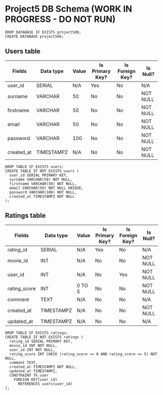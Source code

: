 # Project5 DB Schema (WORK IN PROGRESS - DO NOT RUN)

```
DROP DATABASE IF EXISTS project5db;
CREATE DATABASE project5db;
```

## Users table
Fields | Data type | Value | Is Primary Key? | Is Foreign Key? | Is Null?
------------ | ------------- | ------------- | ------------- | ------------- | -------------
user_id | SERIAL | N/A | Yes | No | N/A
surname | VARCHAR | 50 | No | No | NOT NULL
firstname | VARCHAR | 50 | No | No | NOT NULL
email | VARCHAR | 50 | No | No | NOT NULL
password | VARCHAR | 100 | No | No | NOT NULL
created_at | TIMESTAMPZ | N/A | No | No | NOT NULL

```
DROP TABLE IF EXISTS users;
CREATE TABLE IF NOT EXISTS users (
  user_id SERIAL PRIMARY KEY,
  surname VARCHAR(50) NOT NULL,
  firstname VARCHAR(50) NOT NULL,
  email VARCHAR(50) NOT NULL UNIQUE,
  password VARCHAR(100) NOT NULL,
  created_at TIMESTAMPZ NOT NULL
);
```


## Ratings table
Fields | Data type | Value | Is Primary Key? | Is Foreign Key? | Is Null?
------------ | ------------- | ------------- | ------------- | ------------- | -------------
rating_id | SERIAL | N/A | Yes | No | N/A
movie_id | INT | N/A | No | No | NOT NULL
user_id | INT | N/A | No | Yes | NOT NULL
rating_score | INT | 0 TO 5 | No | No | NOT NULL
comment | TEXT | N/A | No | No | N/A
created_at | TIMESTAMPZ | N/A | No | No | NOT NULL
updated_at | TIMESTAMPZ | N/A | No | No | N/A

```
DROP TABLE IF EXISTS ratings;
CREATE TABLE IF NOT EXISTS ratings (
  rating_id SERIAL PRIMARY KEY,
  movie_id INT NOT NULL,
  user_id INT NOT NULL,
  rating_score INT CHECK (rating_score >= 0 AND rating_score <= 5) NOT NULL,
  comment TEXT,
  created_at TIMESTAMPZ NOT NULL,
  updated_at TIMESTAMPZ,
  CONSTRAINT fk_user
    FOREIGN KEY(user_id)
      REFERENCES users(user_id)
);
```